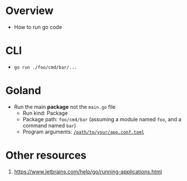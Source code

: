 # Overview
- How to run go code


# CLI
- `go run ./foo/cmd/bar/...`


# Goland
- Run the main **package** not the `main.go` file
    - Run kind: Package
    - Package path: `foo/cmd/bar` (assuming a module named `foo`, and a command named `bar`)
    - Program arguments: [`/path/to/your/app.conf.toml`](./config.md)


# Other resources
1. https://www.jetbrains.com/help/go/running-applications.html
